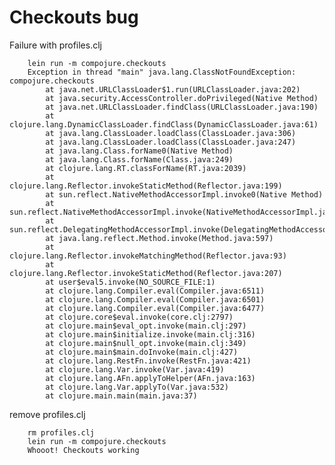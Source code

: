 # Checkouts bug
Failure with profiles.clj

        lein run -m compojure.checkouts 
        Exception in thread "main" java.lang.ClassNotFoundException: compojure.checkouts
        	at java.net.URLClassLoader$1.run(URLClassLoader.java:202)
        	at java.security.AccessController.doPrivileged(Native Method)
        	at java.net.URLClassLoader.findClass(URLClassLoader.java:190)
        	at clojure.lang.DynamicClassLoader.findClass(DynamicClassLoader.java:61)
        	at java.lang.ClassLoader.loadClass(ClassLoader.java:306)
        	at java.lang.ClassLoader.loadClass(ClassLoader.java:247)
        	at java.lang.Class.forName0(Native Method)
        	at java.lang.Class.forName(Class.java:249)
        	at clojure.lang.RT.classForName(RT.java:2039)
        	at clojure.lang.Reflector.invokeStaticMethod(Reflector.java:199)
        	at sun.reflect.NativeMethodAccessorImpl.invoke0(Native Method)
        	at sun.reflect.NativeMethodAccessorImpl.invoke(NativeMethodAccessorImpl.java:39)
        	at sun.reflect.DelegatingMethodAccessorImpl.invoke(DelegatingMethodAccessorImpl.java:25)
        	at java.lang.reflect.Method.invoke(Method.java:597)
        	at clojure.lang.Reflector.invokeMatchingMethod(Reflector.java:93)
        	at clojure.lang.Reflector.invokeStaticMethod(Reflector.java:207)
        	at user$eval5.invoke(NO_SOURCE_FILE:1)
        	at clojure.lang.Compiler.eval(Compiler.java:6511)
        	at clojure.lang.Compiler.eval(Compiler.java:6501)
        	at clojure.lang.Compiler.eval(Compiler.java:6477)
        	at clojure.core$eval.invoke(core.clj:2797)
        	at clojure.main$eval_opt.invoke(main.clj:297)
        	at clojure.main$initialize.invoke(main.clj:316)
        	at clojure.main$null_opt.invoke(main.clj:349)
        	at clojure.main$main.doInvoke(main.clj:427)
        	at clojure.lang.RestFn.invoke(RestFn.java:421)
        	at clojure.lang.Var.invoke(Var.java:419)
        	at clojure.lang.AFn.applyToHelper(AFn.java:163)
        	at clojure.lang.Var.applyTo(Var.java:532)
        	at clojure.main.main(main.java:37)
        	
remove profiles.clj
    
        rm profiles.clj
        lein run -m compojure.checkouts
        Whooot! Checkouts working
